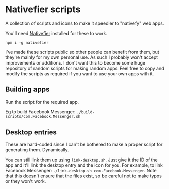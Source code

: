 # Nativefier scripts

A collection of scripts and icons to make it speedier to "nativefy" web apps.

You'll need [Nativefier](https://github.com/nativefier/nativefier) installed
for these to work.

`npm i -g nativefier`

I've made these scripts public so other people can benefit from them, but
they're mainly for my own personal use. As such I probably won't accept
improvements or additions. I don't want this to become some huge repository of
random scripts for making random apps. Feel free to copy and modify the scripts
as required if you want to use your own apps with it.

## Building apps

Run the script for the required app.

Eg to build Facebook Messenger: `./build-scripts/com.Facebook.Messenger.sh`

## Desktop entries

These are hard-coded since I can't be bothered to make a proper script for
generating them. Dynamically.

You can still link them up using `link-desktop.sh`. Just give it the ID of the
app and it'll link the desktop entry and the icon for you. For example, to link
Facebook Messenger: `./link-desktop.sh com.Facebook.Messenger`. Note that this
doesn't ensure that the files exist, so be careful not to make typos or they
won't work.
